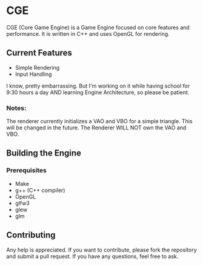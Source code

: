 # CGE

CGE (Core Game Engine) is a Game Engine focused on core features and performance. 
It is written in C++ and uses OpenGL for rendering.

## Current Features
- Simple Rendering
- Input Handling

I know, pretty embarrassing. But I'm working on it while having school for 9:30 hours a day AND learning Engine Architecture, so please be patient.

### Notes:
The renderer currently initializes a VAO and VBO for a simple triangle.
This will be changed in the future. The Renderer WILL NOT own the VAO and VBO.

## Building the Engine
### Prerequisites
- Make
- g++ (C++ compiler)
- OpenGL
- glfw3
- glew
- glm

## Contributing
Any help is appreciated. If you want to contribute, please fork the repository and submit a pull request.
If you have any questions, feel free to ask.


